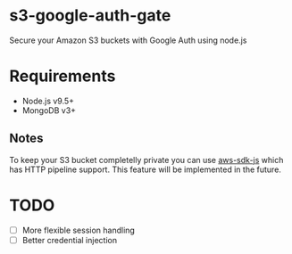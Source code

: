 # s3-google-auth-gate
Secure your Amazon S3 buckets with Google Auth using node.js

# Requirements

* Node.js v9.5+
* MongoDB v3+

## Notes

To keep your S3 bucket completelly private you can use [aws-sdk-js](https://github.com/aws/aws-sdk-js) which has HTTP pipeline support. This feature will be implemented in the future.

# TODO
- [ ] More flexible session handling
- [ ] Better credential injection 